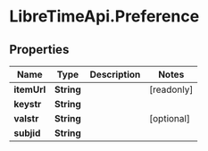 # LibreTimeApi.Preference

## Properties

Name | Type | Description | Notes
------------ | ------------- | ------------- | -------------
**itemUrl** | **String** |  | [readonly] 
**keystr** | **String** |  | 
**valstr** | **String** |  | [optional] 
**subjid** | **String** |  | 


